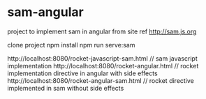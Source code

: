 # sam-angular
project to implement sam in angular
from site ref http://sam.js.org

clone project
npm install
npm run serve:sam

http://localhost:8080/rocket-javascript-sam.html // sam javascript implementation
http://localhost:8080/rocket-angular.html // rocket implementation directive in angular with side effects
http://localhost:8080/rocket-angular-sam.html // rocket directive implemented in sam without side effects



